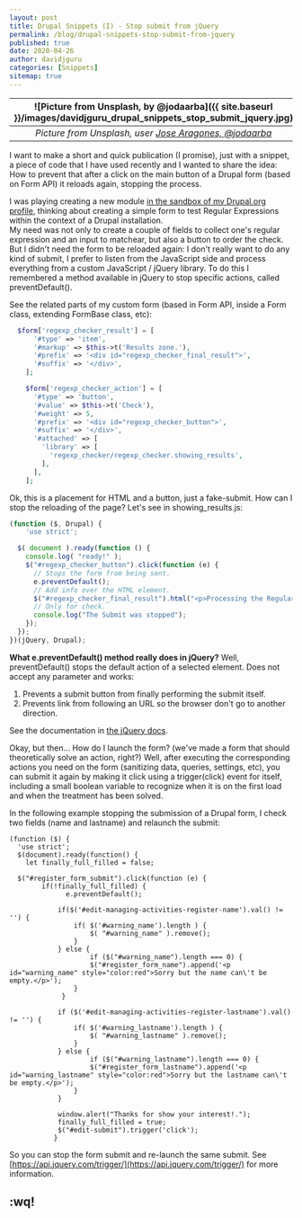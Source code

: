 ```yaml
---
layout: post
title: Drupal Snippets (I) - Stop submit from jQuery
permalink: /blog/drupal-snippets-stop-submit-from-jquery
published: true
date: 2020-04-26
author: davidjguru
categories: [Snippets]
sitemap: true
---
```

| ![Picture from Unsplash, by @jodaarba]({{ site.baseurl }}/images/davidjguru_drupal_snippets_stop_submit_jquery.jpg) |
|:--:|
| *Picture from Unsplash, user [Jose Aragones, @jodaarba](https://unsplash.com/@jodaarba)* |

I want to make a short and quick publication (I promise), just with a snippet, a piece of code that I have used recently and I wanted to share the idea: How to prevent that after a click on the main button of a Drupal form (based on Form API) it reloads again, stopping the process.  
<!--more-->
I was playing creating a new module [in the sandbox of my Drupal.org profile](https://www.drupal.org/sandbox/davidjguru/3130732), thinking about creating a simple form to test Regular Expressions within the context of a Drupal installation.   
My need was not only to create a couple of fields to collect one's regular expression and an input to matchear, but also a button to order the check.  But I didn't need the form to be reloaded again: I don't really want to do any kind of submit, I prefer to listen from the JavaScript side and process everything from a custom JavaScript / jQuery library.
To do this I remembered a method available in jQuery to stop specific actions, called preventDefault(). 

See the related parts of my custom form (based in Form API, inside a Form class, extending FormBase class, etc):

```php
  $form['regexp_checker_result'] = [
      '#type' => 'item',
      '#markup' => $this->t('Results zone.'),
      '#prefix' => '<div id="regexp_checker_final_result">',
      '#suffix' => '</div>',
    ];

    $form['regexp_checker_action'] = [
      '#type' => 'button',
      '#value' => $this->t('Check'),
      '#weight' => 5,
      '#prefix' => '<div id="regexp_checker_button">',
      '#suffix' => '</div>',
      '#attached' => [
        'library' => [
          'regexp_checker/regexp_checker.showing_results',
        ],
      ],
    ];

```
Ok, this is a placement for HTML and a button, just a fake-submit. How can I stop the reloading of the page? Let's see in showing_results.js: 

```javascript
(function ($, Drupal) {
    'use strict';

  $( document ).ready(function () {
    console.log( "ready!" );
    $("#regexp_checker_button").click(function (e) {
      // Stops the form from being sent.
      e.preventDefault();
      // Add info over the HTML element.
      $("#regexp_checker_final_result").html("<p>Processing the Regular Expression.</p>");
      // Only for check.
      console.log("The Submit was stopped");
    });
  });
})(jQuery, Drupal);
```

**What e.preventDefault() method really does in jQuery?**
Well, preventDefault() stops the default action of a selected element. Does not accept any parameter and works:

1. Prevents a submit button from finally performing the submit itself. 
2. Prevents link from following an URL so the browser don't go to another direction.

See the documentation in [the jQuery docs](https://api.jquery.com/event.preventDefault/).

Okay, but then... How do I launch the form? (we've made a form that should theoretically solve an action, right?) Well, after executing the corresponding actions you need on the form (sanitizing data, queries, settings, etc), you can submit it again by making it click using a trigger(click) event for itself, including a small boolean variable to recognize when it is on the first load and when the treatment has been solved. 

In the following example stopping the submission of a Drupal form, I check two fields (name and lastname) and relaunch the submit: 

```
(function ($) {
  'use strict';
  $(document).ready(function() {
    let finally_full_filled = false;

  $("#register_form_submit").click(function (e) {
        if(!finally_full_filled) {
              e.preventDefault();

            if($('#edit-managing-activities-register-name').val() != '') {
                if( $('#warning_name').length ) {
                    $( "#warning_name" ).remove();
                } 
            } else {
                    if ($("#warning_name").length === 0) {
                    $("#register_form_name").append('<p id="warning_name" style="color:red">Sorry but the name can\'t be empty.</p>');
                }
             }
           
            if ($('#edit-managing-activities-register-lastname').val() != '') {
                if( $('#warning_lastname').length ) {
                    $( "#warning_lastname" ).remove();
                }  
            } else { 
                    if ($("#warning_lastname").length === 0) {
                    $("#register_form_lastname").append('<p id="warning_lastname" style="color:red">Sorry but the lastname can\'t be empty.</p>');
                }
            }
               
            window.alert("Thanks for show your interest!.");
            finally_full_filled = true;
            $("#edit-submit").trigger('click');
           }
```

So you can stop the form submit and re-launch the same submit.
See [https://api.jquery.com/trigger/](https://api.jquery.com/trigger/) for more information. 

## :wq!